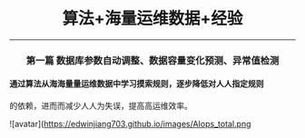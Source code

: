 # <center>算法+海量运维数据+经验 </center>
---
### <center>第一篇  数据库参数自动调整、数据容量变化预测、异常值检测</center>
<!-- more -->
#### 通过算法从海海量量运维数据中学习摸索规则，逐步降低对⼈人指定规则
的依赖，进⽽而减少⼈人为失误，提⾼高运维效率。

![avatar](https://edwinjiang703.github.io/images/AIops_total.png

